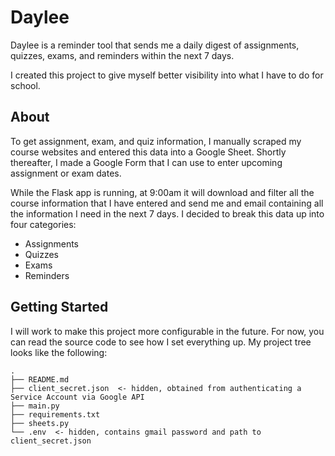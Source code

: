 # Daylee

Daylee is a reminder tool that sends me a daily digest of assignments, quizzes, exams, and reminders within the next 7 days.

I created this project to give myself better visibility into what I have to do for school.

## About

To get assignment, exam, and quiz information, I manually scraped my course websites and entered this data into a Google Sheet.
Shortly thereafter, I made a Google Form that I can use to enter upcoming assignment or exam dates.

While the Flask app is running, at 9:00am it will download and filter all the course information that I have entered and send me
and email containing all the information I need in the next 7 days. I decided to break this data up into four categories:
- Assignments
- Quizzes
- Exams
- Reminders

## Getting Started

I will work to make this project more configurable in the future. For now, you can read the source code to see how I set everything up.
My project tree looks like the following:
```
.
├── README.md
├── client_secret.json  <- hidden, obtained from authenticating a Service Account via Google API
├── main.py
├── requirements.txt
├── sheets.py
└── .env  <- hidden, contains gmail password and path to client_secret.json
```
